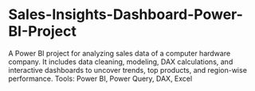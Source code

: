 # Sales-Insights-Dashboard-Power-BI-Project
A Power BI project for analyzing sales data of a computer hardware company. It includes data cleaning, modeling, DAX calculations, and interactive dashboards to uncover trends, top products, and region-wise performance.  Tools: Power BI, Power Query, DAX, Excel
